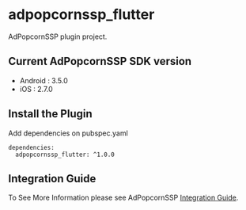 # adpopcornssp_flutter

AdPopcornSSP plugin project.

## Current AdPopcornSSP SDK version

- Android :  3.5.0
- iOS : 2.7.0

## Install the Plugin

Add dependencies on pubspec.yaml

```
dependencies:
  adpopcornssp_flutter: ^1.0.0
```

## Integration Guide

To See More Information please see AdPopcornSSP [Integration Guide](https://adpopcorn.notion.site/SSP-Flutter-e65cdb30d5bb429fbd8841f08297d4a3).

